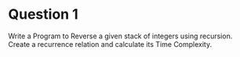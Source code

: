 # Question 1

Write a Program to Reverse a given stack of integers using recursion. Create a recurrence relation and calculate its Time Complexity.
